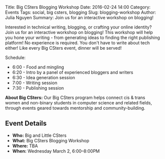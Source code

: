 Title: Big CSters Blogging Workshop
Date: 2016-02-24 14:00
Category: Events
Tags: social, big csters, blogging
Slug: blogging-workshop
Author: Julia Nguyen
Summary: Join us for an interactive workshop on blogging!

Interested in technical writing, blogging, or crafting your online identity? 
Join us for an interactive workshop on blogging! 
This workshop will help you hone your writing - 
from generating ideas to finding the right publishing platform! 
No experience is required. You don't have to write about tech either! 
Like every Big CSters event, dinner will be served!

Schedule:

+ 6:00 - Food and mingling
+ 6:20 - Intro by a panel of experienced bloggers and writers
+ 6:30 - Idea generation session
+ 7:00 - Writing session
+ 7:30 - Publishing session

**About Big CSters:** Our Big CSters program helps connect cis &amp; trans
women and non-binary students in computer science and related fields, through
events geared towards mentorship and community-building.

## Event Details ##

+ **Who:** Big and Little CSters
+ **What:** Big CSters Blogging Workshop
+ **Where:** TBA
+ **When:** Wednesday March 2, 6:00&ndash;8:00PM
